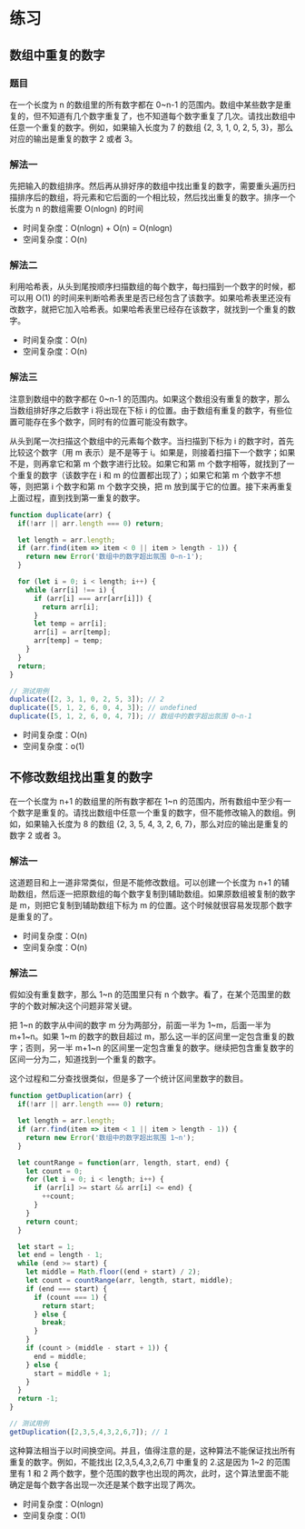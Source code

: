 # 练习

## 数组中重复的数字

### 题目

在一个长度为 n 的数组里的所有数字都在 0~n-1 的范围内。数组中某些数字是重复的，但不知道有几个数字重复了，也不知道每个数字重复了几次。请找出数组中任意一个重复的数字。例如，如果输入长度为 7 的数组 {2, 3, 1, 0, 2, 5, 3}，那么对应的输出是重复的数字 2 或者 3。

### 解法一

先把输入的数组排序。然后再从排好序的数组中找出重复的数字，需要重头遍历扫描排序后的数组，将元素和它后面的一个相比较，然后找出重复的数字。排序一个长度为 n 的数组需要 O(nlogn) 的时间

- 时间复杂度：O(nlogn) + O(n) = O(nlogn)
- 空间复杂度：O(n)

### 解法二

利用哈希表，从头到尾按顺序扫描数组的每个数字，每扫描到一个数字的时候，都可以用 O(1) 的时间来判断哈希表里是否已经包含了该数字。如果哈希表里还没有改数字，就把它加入哈希表。如果哈希表里已经存在该数字，就找到一个重复的数字。

- 时间复杂度：O(n)
- 空间复杂度：O(n)

### 解法三

注意到数组中的数字都在 0~n-1 的范围内。如果这个数组没有重复的数字，那么当数组排好序之后数字 i 将出现在下标 i 的位置。由于数组有重复的数字，有些位置可能存在多个数字，同时有的位置可能没有数字。

从头到尾一次扫描这个数组中的元素每个数字。当扫描到下标为 i 的数字时，首先比较这个数字（用 m 表示）是不是等于 i。如果是，则接着扫描下一个数字；如果不是，则再拿它和第 m 个数字进行比较。如果它和第 m 个数字相等，就找到了一个重复的数字（该数字在 i 和 m 的位置都出现了）；如果它和第 m 个数字不想等，则把第 i 个数字和第 m 个数字交换，把 m 放到属于它的位置。接下来再重复上面过程，直到找到第一重复的数字。

```js
function duplicate(arr) {
  if(!arr || arr.length === 0) return;

  let length = arr.length;
  if (arr.find(item => item < 0 || item > length - 1)) {
    return new Error('数组中的数字超出氛围 0~n-1');
  }

  for (let i = 0; i < length; i++) {
    while (arr[i] !== i) {
      if (arr[i] === arr[arr[i]]) {
        return arr[i];
      }
      let temp = arr[i];
      arr[i] = arr[temp];
      arr[temp] = temp;
    }
  }
  return;
}

// 测试用例
duplicate([2, 3, 1, 0, 2, 5, 3]); // 2
duplicate([5, 1, 2, 6, 0, 4, 3]); // undefined
duplicate([5, 1, 2, 6, 0, 4, 7]); // 数组中的数字超出氛围 0~n-1
```

- 时间复杂度：O(n)
- 空间复杂度：o(1)

## 不修改数组找出重复的数字

在一个长度为 n+1 的数组里的所有数字都在 1~n 的范围内，所有数组中至少有一个数字是重复的。请找出数组中任意一个重复的数字，但不能修改输入的数组。例如，如果输入长度为 8 的数组 {2, 3, 5, 4, 3, 2, 6, 7}，那么对应的输出是重复的数字 2 或者 3。

### 解法一

这道题目和上一道非常类似，但是不能修改数组。可以创建一个长度为 n+1 的辅助数组，然后逐一把原数组的每个数字复制到辅助数组。如果原数组被复制的数字是 m，则把它复制到辅助数组下标为 m 的位置。这个时候就很容易发现那个数字是重复的了。

- 时间复杂度：O(n)
- 空间复杂度：O(n)

### 解法二

假如没有重复数字，那么 1~n 的范围里只有 n 个数字。看了，在某个范围里的数字的个数对解决这个问题非常关键。

把 1~n 的数字从中间的数字 m 分为两部分，前面一半为 1~m，后面一半为 m+1~n。如果 1~m 的数字的数目超过 m，那么这一半的区间里一定包含重复的数字；否则，另一半 m+1~n 的区间里一定包含重复的数字。继续把包含重复数字的区间一分为二，知道找到一个重复的数字。

这个过程和二分查找很类似，但是多了一个统计区间里数字的数目。

```js
function getDuplication(arr) {
  if(!arr || arr.length === 0) return;

  let length = arr.length;
  if (arr.find(item => item < 1 || item > length - 1)) {
    return new Error('数组中的数字超出氛围 1~n');
  }

  let countRange = function(arr, length, start, end) {
    let count = 0;
    for (let i = 0; i < length; i++) {
      if (arr[i] >= start && arr[i] <= end) {
        ++count;
      }
    }
    return count;
  }

  let start = 1;
  let end = length - 1;
  while (end >= start) {
    let middle = Math.floor((end + start) / 2);
    let count = countRange(arr, length, start, middle);
    if (end === start) {
      if (count === 1) {
        return start;
      } else {
        break;
      }
    }
    if (count > (middle - start + 1)) {
      end = middle;
    } else {
      start = middle + 1;
    }
  }
  return -1;
}

// 测试用例
getDuplication([2,3,5,4,3,2,6,7]); // 1

```

这种算法相当于以时间换空间。并且，值得注意的是，这种算法不能保证找出所有重复的数字。例如，不能找出 [2,3,5,4,3,2,6,7] 中重复的 2.这是因为 1~2 的范围里有 1 和 2 两个数字，整个范围的数字也出现的两次，此时，这个算法里面不能确定是每个数字各出现一次还是某个数字出现了两次。

- 时间复杂度：O(nlogn)
- 空间复杂度：O(1)